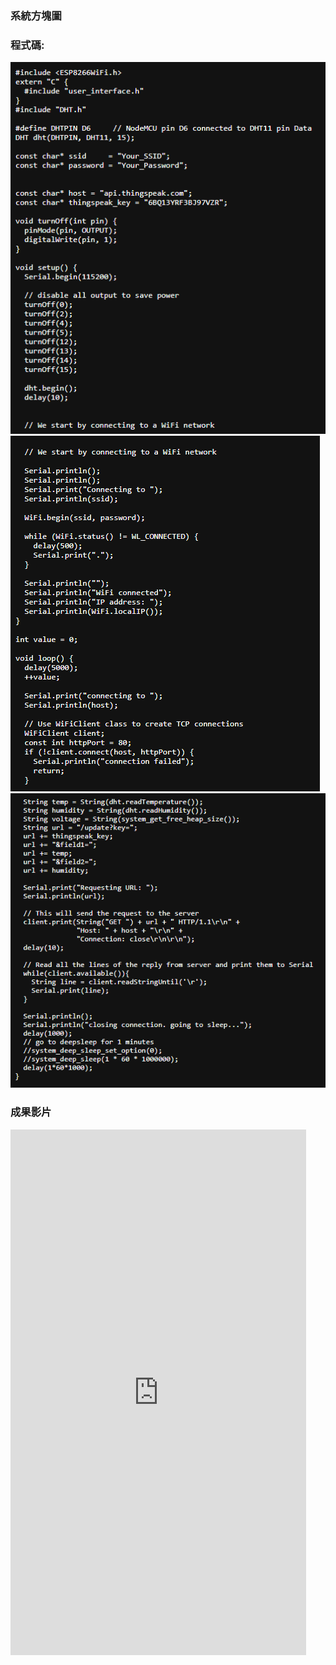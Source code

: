 ### 系統方塊圖

### 程式碼:
![](https://github.com/phantom3035/MCU-HW/blob/main/images/thingspeak1.png?raw=true)
![](https://github.com/phantom3035/MCU-HW/blob/main/images/thingspeak2.png?raw=true)
![](https://github.com/phantom3035/MCU-HW/blob/main/images/thingspeak3.png?raw=true)
### 成果影片
<iframe width="473" height="841" src="https://www.youtube.com/embed/oBuXHXyaPDE" title="溫濕度WiFi" frameborder="0" allow="accelerometer; autoplay; clipboard-write; encrypted-media; gyroscope; picture-in-picture; web-share" allowfullscreen></iframe>
